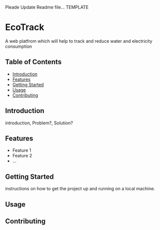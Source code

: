  Pleade Update Readme file... TEMPLATE

# EcoTrack

 A web platfrom which will help to track and reduce water and electricity consumption

## Table of Contents

- [Introduction](#introduction)
- [Features](#features)
- [Getting Started](#getting-started)
- [Usage](#usage)
- [Contributing](#contributing)

## Introduction

introduction, Problem?, Solution?

## Features

- Feature 1
- Feature 2
- ...

## Getting Started

instructions on how to get the project up and running on a local machine.

## Usage


## Contributing

